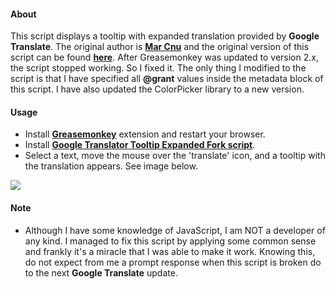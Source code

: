 #### About
This script displays a tooltip with expanded translation provided by **Google Translate**. The original author is **[Mar Cnu](http://userscripts-mirror.org/users/marcnu.html
)** and the original version of this script can be found **[here](http://userscripts-mirror.org/scripts/show/150664.html)**.
After Greasemonkey was updated to version 2.x, the script stopped working. So I fixed it.
The only thing I modified to the script is that I have specified all **@grant** values inside the metadata block of this script. I have also updated the ColorPicker library to a new version.

#### Usage
* Install **[Greasemonkey](https://addons.mozilla.org/en-US/firefox/addon/greasemonkey/)** extension and restart your browser.
* Install **[Google Translator Tooltip Expanded Fork script](https://raw.github.com/Odyseus/GreasemonkeyScripts/GoogleTranslatorTooltipExpandedFork/master/gttef.user.js)**.
* Select a text, move the mouse over the 'translate' icon, and a tooltip with the translation appears. See image below.

![](https://raw.githubusercontent.com/Odyseus/GreasemonkeyScripts/GoogleTranslatorTooltipExpandedFork/master/Example.png)

#### Note
* Although I have some knowledge of JavaScript, I am NOT a developer of any kind. I managed to fix this script by applying some common sense and frankly it's a miracle that I was able to make it work. Knowing this, do not expect from me a prompt response when this script is broken do to the next **Google Translate** update.